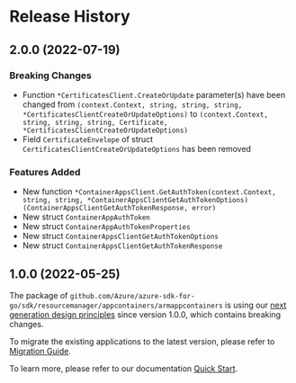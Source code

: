 # Release History

## 2.0.0 (2022-07-19)
### Breaking Changes

- Function `*CertificatesClient.CreateOrUpdate` parameter(s) have been changed from `(context.Context, string, string, string, *CertificatesClientCreateOrUpdateOptions)` to `(context.Context, string, string, string, Certificate, *CertificatesClientCreateOrUpdateOptions)`
- Field `CertificateEnvelope` of struct `CertificatesClientCreateOrUpdateOptions` has been removed

### Features Added

- New function `*ContainerAppsClient.GetAuthToken(context.Context, string, string, *ContainerAppsClientGetAuthTokenOptions) (ContainerAppsClientGetAuthTokenResponse, error)`
- New struct `ContainerAppAuthToken`
- New struct `ContainerAppAuthTokenProperties`
- New struct `ContainerAppsClientGetAuthTokenOptions`
- New struct `ContainerAppsClientGetAuthTokenResponse`


## 1.0.0 (2022-05-25)

The package of `github.com/Azure/azure-sdk-for-go/sdk/resourcemanager/appcontainers/armappcontainers` is using our [next generation design principles](https://azure.github.io/azure-sdk/general_introduction.html) since version 1.0.0, which contains breaking changes.

To migrate the existing applications to the latest version, please refer to [Migration Guide](https://aka.ms/azsdk/go/mgmt/migration).

To learn more, please refer to our documentation [Quick Start](https://aka.ms/azsdk/go/mgmt).